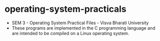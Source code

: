# operating-system-practicals
- SEM 3 - Operating System Practical Files - Visva Bharati University
- These programs are implemented in the C programming language and are intended to be compiled on a Linux operating system.

